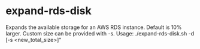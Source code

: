 # expand-rds-disk
Expands the available storage for an AWS RDS instance.  Default is 10% larger.  Custom size can be provided with -s.
Usage: ./expand-rds-disk.sh -d <db-instance> [-s <new_total_size>]"
